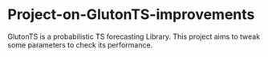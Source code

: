 # Project-on-GlutonTS-improvements
GlutonTS is a probabilistic TS forecasting Library. This project aims to tweak some parameters to check its performance.

